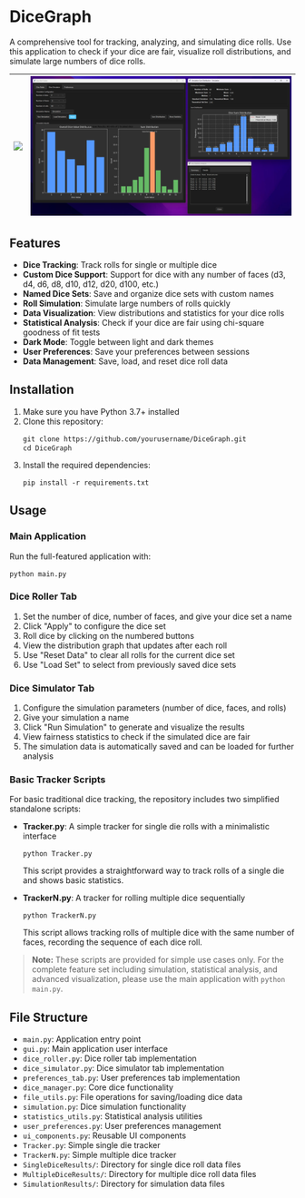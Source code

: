 # DiceGraph

A comprehensive tool for tracking, analyzing, and simulating dice rolls. Use this application to check if your dice are fair, visualize roll distributions, and simulate large numbers of dice rolls.

| ![](assets/DiceGraph-Screenshot-1) | ![](assets/DiceGraph-Screenshot-2.png) |
| ---------------------------------- | -------------------------------------- |

## Features

- **Dice Tracking**: Track rolls for single or multiple dice
- **Custom Dice Support**: Support for dice with any number of faces (d3, d4, d6, d8, d10, d12, d20, d100, etc.)
- **Named Dice Sets**: Save and organize dice sets with custom names
- **Roll Simulation**: Simulate large numbers of rolls quickly
- **Data Visualization**: View distributions and statistics for your dice rolls
- **Statistical Analysis**: Check if your dice are fair using chi-square goodness of fit tests
- **Dark Mode**: Toggle between light and dark themes
- **User Preferences**: Save your preferences between sessions
- **Data Management**: Save, load, and reset dice roll data

## Installation

1. Make sure you have Python 3.7+ installed
2. Clone this repository:
   ```
   git clone https://github.com/yourusername/DiceGraph.git
   cd DiceGraph
   ```
3. Install the required dependencies:
   ```
   pip install -r requirements.txt
   ```

## Usage

### Main Application

Run the full-featured application with:

```
python main.py
```

### Dice Roller Tab

1. Set the number of dice, number of faces, and give your dice set a name
2. Click "Apply" to configure the dice set
3. Roll dice by clicking on the numbered buttons
4. View the distribution graph that updates after each roll
5. Use "Reset Data" to clear all rolls for the current dice set
6. Use "Load Set" to select from previously saved dice sets

### Dice Simulator Tab

1. Configure the simulation parameters (number of dice, faces, and rolls)
2. Give your simulation a name
3. Click "Run Simulation" to generate and visualize the results
4. View fairness statistics to check if the simulated dice are fair
5. The simulation data is automatically saved and can be loaded for further analysis

### Basic Tracker Scripts

For basic traditional dice tracking, the repository includes two simplified standalone scripts:

- **Tracker.py**: A simple tracker for single die rolls with a minimalistic interface

  ```
  python Tracker.py
  ```

  This script provides a straightforward way to track rolls of a single die and shows basic statistics.

- **TrackerN.py**: A tracker for rolling multiple dice sequentially
  ```
  python TrackerN.py
  ```
  This script allows tracking rolls of multiple dice with the same number of faces, recording the sequence of each dice roll.

> **Note:** These scripts are provided for simple use cases only. For the complete feature set including simulation, statistical analysis, and advanced visualization, please use the main application with `python main.py`.

## File Structure

- `main.py`: Application entry point
- `gui.py`: Main application user interface
- `dice_roller.py`: Dice roller tab implementation
- `dice_simulator.py`: Dice simulator tab implementation
- `preferences_tab.py`: User preferences tab implementation
- `dice_manager.py`: Core dice functionality
- `file_utils.py`: File operations for saving/loading dice data
- `simulation.py`: Dice simulation functionality
- `statistics_utils.py`: Statistical analysis utilities
- `user_preferences.py`: User preferences management
- `ui_components.py`: Reusable UI components
- `Tracker.py`: Simple single die tracker
- `TrackerN.py`: Simple multiple dice tracker
- `SingleDiceResults/`: Directory for single dice roll data files
- `MultipleDiceResults/`: Directory for multiple dice roll data files
- `SimulationResults/`: Directory for simulation data files
